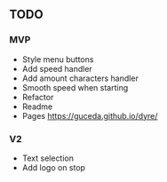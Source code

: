 ## TODO

### MVP
- Style menu buttons
- Add speed handler
- Add amount characters handler
- Smooth speed when starting
- Refactor
- Readme
- Pages https://guceda.github.io/dyre/

### V2
- Text selection
- Add logo on stop